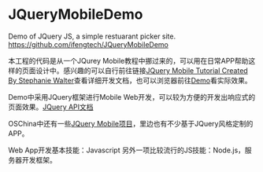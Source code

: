 ﻿# JQueryMobileDemo
Demo of JQuery JS, a simple restuarant picker site. https://github.com/ifengtech/JQueryMobileDemo

本工程的代码是从一个JQurey Mobile教程中挪过来的，可以用在日常APP帮助这样的页面设计中。感兴趣的可以自行前往链接[JQuery Mobile Tutorial Created By Stephanie Walter][1]查看详细开发文档，也可以浏览器前往[Demo][2]看实际效果。

Demo中采用JQuery框架进行Mobile Web开发，可以较为方便的开发出响应式的页面效果。[JQuery API文档][3]

OSChina中还有一些[JQuery Mobile项目][4]，里边也有不少基于JQuery风格定制的APP。

Web App开发基本技能：Javascript
另外一项比较流行的JS技能：Node.js，服务器开发框架。

[1]:http://www.noupe.com/development/jquery-mobile-tutorial-creating-a-restaurant-picker-web-app.html
[2]:http://www.inpixelitrust.fr/demos/restaurant_picker/
[3]:http://api.jquerymobile.com/classes/
[4]:http://www.oschina.net/news/32390/jquery-mobile-tutorials